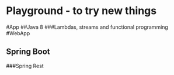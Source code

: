 # Playground -  to try new things

#App
##Java 8
###Lambdas, streams and functional programming
#WebApp
## Spring Boot
###Spring Rest